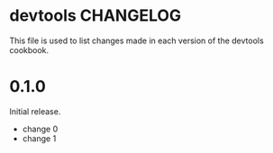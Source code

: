 # devtools CHANGELOG

This file is used to list changes made in each version of the devtools cookbook.

# 0.1.0

Initial release.

- change 0
- change 1

